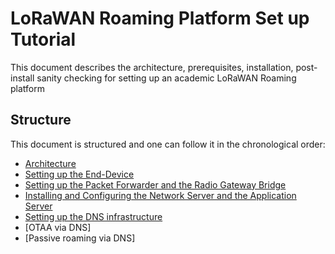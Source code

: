 # LoRaWAN Roaming Platform Set up Tutorial
This document describes the architecture, prerequisites, installation, post-install sanity
checking for setting up an academic LoRaWAN Roaming platform

## Structure

This document is structured and one can follow it in the chronological order:

 * [Architecture]
 * [Setting up the End-Device]
 * [Setting up the Packet Forwarder and the Radio Gateway Bridge]
 * [Installing and Configuring the Network Server and the Application Server]
 * [Setting up the DNS infrastructure]
 * [OTAA via DNS]
 * [Passive roaming via DNS]
 

[Architecture]: https://github.com/sandoche2k/IoTRoam-Tutorial/blob/master/Architecture.md
[Setting up the End-Device]: https://github.com/sandoche2k/IoTRoam-Tutorial/blob/master/End-Device.md
[Setting up the Packet Forwarder and the Radio Gateway Bridge]: https://github.com/sandoche2k/IoTRoam-Tutorial/blob/master/Gateway-Setup.md
[Installing and Configuring the Network Server and the Application Server]: https://github.com/sandoche2k/IoTRoam-Tutorial/blob/master/Network-Application-Server-Setup.md
[Setting up the DNS infrastructure]: https://github.com/sandoche2k/IoTRoam-Tutorial/blob/master/DNS-Setup.md
